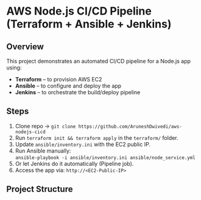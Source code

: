 # AWS Node.js CI/CD Pipeline (Terraform + Ansible + Jenkins)

## Overview
This project demonstrates an automated CI/CD pipeline for a Node.js app using:
- **Terraform** – to provision AWS EC2
- **Ansible** – to configure and deploy the app
- **Jenkins** – to orchestrate the build/deploy pipeline

## Steps
1. Clone repo → `git clone https://github.com/AruneshDwivedi/aws-nodejs-cicd`
2. Run `terraform init && terraform apply` in the `terraform/` folder.
3. Update `ansible/inventory.ini` with the EC2 public IP.
4. Run Ansible manually:  
   `ansible-playbook -i ansible/inventory.ini ansible/node_service.yml`
5. Or let Jenkins do it automatically (Pipeline job).
6. Access the app via: `http://<EC2-Public-IP>`

## Project Structure
